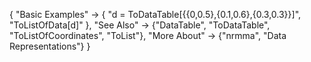 {
  "Basic Examples" -> {
    "d = ToDataTable[{{0,0.5},{0.1,0.6},{0.3,0.3}}]",
    "ToListOfData[d]"
    },
  "See Also" -> 
    {"DataTable", "ToDataTable", "ToListOfCoordinates", "ToList"},
  "More About" -> {"nrmma", "Data Representations"}
}
